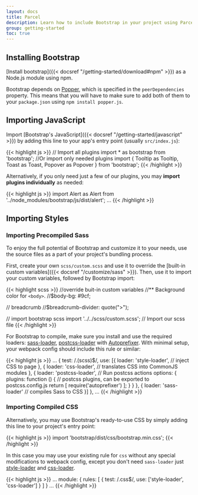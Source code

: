 ```yaml
---
layout: docs
title: Parcel
description: Learn how to include Bootstrap in your project using Parcel.
group: getting-started
toc: true
---
```


## Installing Bootstrap

[Install bootstrap]({{< docsref "/getting-started/download#npm" >}}) as a Node.js module using npm.

Bootstrap depends on [Popper](https://popper.js.org/), which is specified in the `peerDependencies` property.
This means that you will have to make sure to add both of them to your `package.json` using `npm install popper.js`.

## Importing JavaScript

Import [Bootstrap's JavaScript]({{< docsref "/getting-started/javascript" >}}) by adding this line to your app's entry point (usually `src/index.js`):

{{< highlight js >}}
// Import all plugins
import * as bootstrap from 'bootstrap';
//Or import only needed plugins
import { Tooltip as Tooltip, Toast as Toast, Popover as Popover } from 'bootstrap';
{{< /highlight >}}

Alternatively, if you only need just a few of our plugins, you may **import plugins individually** as needed:

{{< highlight js >}}
import Alert as Alert from '../node_modules/bootstrap/js/dist/alert';
...
{{< /highlight >}}

## Importing Styles

### Importing Precompiled Sass

To enjoy the full potential of Bootstrap and customize it to your needs, use the source files as a part of your project's bundling process.

First, create your own `scss/custom.scss` and use it to override the [built-in custom variables]({{< docsref "/customize/sass" >}}). Then, use it to import your custom variables, followed by Bootstrap import:

{{< highlight scss >}}
//override buit-in custom variables
//** Background color for `<body>`.
//$body-bg: #9cf;

// breadcrumb
//$breadcrumb-divider: quote(">");

// import bootstrap scss
import '../../scss/custom.scss'; // Import our scss file
{{< /highlight >}}

For Bootstrap to compile, make sure you install and use the required loaders: [sass-loader](https://github.com/webpack-contrib/sass-loader), [postcss-loader](https://github.com/postcss/postcss-loader) with [Autoprefixer](https://github.com/postcss/autoprefixer#webpack). With minimal setup, your webpack config should include this rule or similar:

{{< highlight js >}}
...
{
  test: /\.(scss)$/,
  use: [{
    loader: 'style-loader', // inject CSS to page
  }, {
    loader: 'css-loader', // translates CSS into CommonJS modules
  }, {
    loader: 'postcss-loader', // Run postcss actions
    options: {
      plugins: function () { // postcss plugins, can be exported to postcss.config.js
        return [
          require('autoprefixer')
        ];
      }
    }
  }, {
    loader: 'sass-loader' // compiles Sass to CSS
  }]
},
...
{{< /highlight >}}

### Importing Compiled CSS

Alternatively, you may use Bootstrap's ready-to-use CSS by simply adding this line to your project's entry point:

{{< highlight js >}}
import 'bootstrap/dist/css/bootstrap.min.css';
{{< /highlight >}}

In this case you may use your existing rule for `css` without any special modifications to webpack config, except you don't need `sass-loader` just [style-loader](https://github.com/webpack-contrib/style-loader) and [css-loader](https://github.com/webpack-contrib/css-loader).

{{< highlight js >}}
...
module: {
  rules: [
    {
      test: /\.css$/,
      use: ['style-loader', 'css-loader']
    }
  ]
}
...
{{< /highlight >}}
